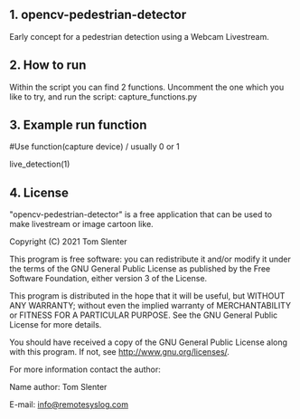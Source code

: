 ## 1. opencv-pedestrian-detector
Early concept for a pedestrian detection using a Webcam Livestream.

## 2. How to run
Within the script you can find 2 functions. Uncomment the one which you like to try, and run the script: capture_functions.py

## 3. Example run function
#Use function(capture device) / usually 0 or 1

live_detection(1)

## 4. License

"opencv-pedestrian-detector" is a free application that can be used to make livestream or image cartoon like.

Copyright (C) 2021 Tom Slenter

This program is free software: you can redistribute it and/or modify
it under the terms of the GNU General Public License as published by
the Free Software Foundation, either version 3 of the License.

This program is distributed in the hope that it will be useful,
but WITHOUT ANY WARRANTY; without even the implied warranty of
MERCHANTABILITY or FITNESS FOR A PARTICULAR PURPOSE. See the
GNU General Public License for more details.

You should have received a copy of the GNU General Public License
along with this program. If not, see <http://www.gnu.org/licenses/>.

For more information contact the author:

Name author: Tom Slenter

E-mail: info@remotesyslog.com
